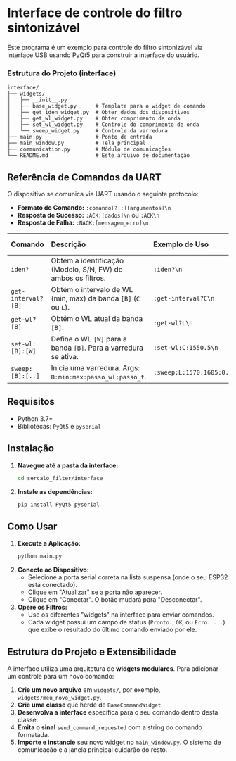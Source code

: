 # Interface de controle do filtro sintonizável

Este programa é um exemplo para controle do filtro sintonizável via interface USB usando PyQt5 para construir a interface do usuário.

### Estrutura do Projeto (interface)

```
interface/
├── widgets/
│   ├── __init__.py
│   ├── base_widget.py      # Template para o widget de comando
│   ├── get_iden_widget.py  # Obter dados dos dispositivos
│   ├── get_wl_widget.py    # Obter comprimento de onda
│   ├── set_wl_widget.py    # Controle do comprimento de onda
│   └── sweep_widget.py     # Controle da varredura
├── main.py                 # Ponto de entrada
├── main_window.py          # Tela principal
├── communication.py        # Módulo de comunicações
└── README.md               # Este arquivo de documentação
```

## Referência de Comandos da UART

O dispositivo se comunica via UART usando o seguinte protocolo:

  - **Formato do Comando:** `:comando[?|:][argumentos]\n`
  - **Resposta de Sucesso:** `:ACK:[dados]\n` ou `:ACK\n`
  - **Resposta de Falha:** `:NACK:[mensagem_erro]\n`

| Comando | Descrição | Exemplo de Uso | Resposta de Sucesso Esperada |
| :--- | :--- | :--- | :--- |
| `iden?` | Obtém a identificação (Modelo, S/N, FW) de ambos os filtros. | `:iden?\n` | `:ACK: Canal C: ... \| Canal L: ... \|` |
| `get-interval?[B]`| Obtém o intervalo de WL (min, max) da banda `[B]` (`C` ou `L`). | `:get-interval?C\n` | `:ACK: (1527.608,1565.503)` |
| `get-wl?[B]` | Obtém o WL atual da banda `[B]`. | `:get-wl?L\n` | `:ACK: 1575.500` |
| `set-wl:[B]:[W]` | Define o WL `[W]` para a banda `[B]`. Para a varredura se ativa. | `:set-wl:C:1550.5\n` | `:ACK` |
| `sweep:[B]:[..]`| Inicia uma varredura. Args: `B:min:max:passo_wl:passo_t`. | `:sweep:L:1570:1605:0.5:1000\n` | `:ACK` |

## Requisitos

  - Python 3.7+
  - Bibliotecas: `PyQt5` e `pyserial`

## Instalação

1.  **Navegue até a pasta da interface:**
    ```bash
    cd sercalo_filter/interface
    ```
2.  **Instale as dependências:**
    ```bash
    pip install PyQt5 pyserial
    ```

## Como Usar

1.  **Execute a Aplicação:**
    ```bash
    python main.py
    ```
2.  **Conecte ao Dispositivo:**
      - Selecione a porta serial correta na lista suspensa (onde o seu ESP32 está conectado).
      - Clique em "Atualizar" se a porta não aparecer.
      - Clique em "Conectar". O botão mudará para "Desconectar".
3.  **Opere os Filtros:**
      - Use os diferentes "widgets" na interface para enviar comandos.
      - Cada widget possui um campo de status (`Pronto.`, `OK`, ou `Erro: ...`) que exibe o resultado do último comando enviado por ele.


## Estrutura do Projeto e Extensibilidade

A interface utiliza uma arquitetura de **widgets modulares**. Para adicionar um controle para um novo comando:

1.  **Crie um novo arquivo** em `widgets/`, por exemplo, `widgets/meu_novo_widget.py`.
2.  **Crie uma classe** que herde de `BaseCommandWidget`.
3.  **Desenvolva a interface** específica para o seu comando dentro desta classe.
4.  **Emita o sinal** `send_command_requested` com a string do comando formatada.
5.  **Importe e instancie** seu novo widget no `main_window.py`.
    O sistema de comunicação e a janela principal cuidarão do resto.